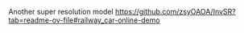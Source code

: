 Another super resolution model
https://github.com/zsyOAOA/InvSR?tab=readme-ov-file#railway_car-online-demo